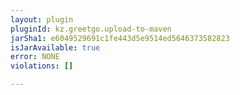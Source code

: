 ```yaml
---
layout: plugin
pluginId: kz.greetgo.upload-to-maven
jarSha1: e6049529691c1fe443d5e9514ed5646373582823
isJarAvailable: true
error: NONE
violations: []

---
```

